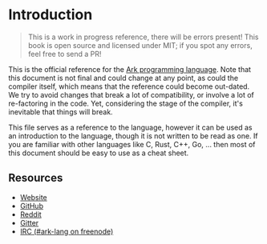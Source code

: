 # Introduction

> This is a work in progress reference, there will be errors present! This book
> is open source and licensed under MIT; if you spot any errors, feel free to 
> send a PR!

This is the official reference for the [Ark programming language](github.com/ark-lang/ark). Note that this
document is not final and could change at any point, as could the compiler
itself, which means that the reference could become out-dated. We try
to avoid changes that break a lot of compatibility, or involve a lot of
re-factoring in the code. Yet, considering the
stage of the compiler, it's inevitable that things will break.

This file serves as a reference to the language, however it can be used as
an introduction to the language, though it is not written to be read as one. If
you are familiar with other languages like C, Rust, C++, Go, ... then most of
this document should be easy to use as a cheat sheet. 

## Resources
* [Website](https://ark-lang.org)
* [GitHub](https://github.com/ark-lang)
* [Reddit](http://reddit.com/r/ark_lang)
* [Gitter](https://gitter.im/ark-lang/ark)
* [IRC (#ark-lang on freenode)](https://webchat.freenode.net/?channels=%23ark-lang)
